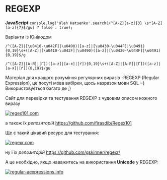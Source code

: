 # REGEXP

<strong>JavaScript</strong>
```console.log('Oleh Hatsenko'.search(/^[A-Z][a-z]{3} \s*[A-Z][a-z]{7}$/gu) ? false : true);```

Варіанти із Юнікодом

```/^([A-Z]|[\u0410-\u042F]|\u0490)([a-z]|[\u0430-\u044F]|\u0491){0,19}\s+([A-Z]|[\u0410-\u042F]|\u0490)([a-z]|[\u0430-\u044F]|\u0491){0,19}$/g```

```/^([A-Z]|[А-Я]|[Ґ])([a-z]|[а-я]|[ґ]){0,19}\s+([A-Z]|[А-Я]|[Ґ])([a-z]|[а-я]|[ґ]){0,19}$/gu```

Матеріал для кращого розуміння регулярних виразів -REGEXP (Regular Expression), це посуті мова вибірки, щось назразок мови SQL =)
Використовується багато де ;)

Сайт для перевірки та тестування REGEXP з чудовим описом кожного виразу

[![regex101.com](https://regex101.com/static/assets/icon-180.png)](https://regex101.com/r/06kFc0/1)

а також їх <em>репозиторій</em> https://github.com/firasdib/Regex101

Ще є такий цікавий ресурс для тестування:

[![regexr.com](https://github.com/gskinner/regexr/blob/master/dev/icons/RegExr.svg)](https://regexr.com/)

ну і їх <em>репозиторій</em> https://github.com/gskinner/regexr/

А це необхідно, якщо наважитесь на використання <strong>Unicode</strong> у REGEXP:

[![regular-aexpressions.info](https://www.regular-expressions.info/img/header200.png)](https://www.regular-expressions.info/unicode.html)

